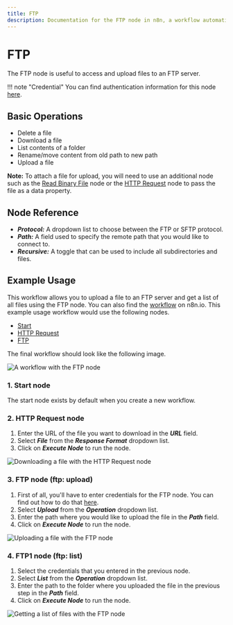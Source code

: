 ```yaml
---
title: FTP
description: Documentation for the FTP node in n8n, a workflow automation platform. Includes guidance on usage, and links to examples.
---
```


# FTP

The FTP node is useful to access and upload files to an FTP server.

!!! note "Credential"
    You can find authentication information for this node [here](/integrations/builtin/credentials/ftp/).


## Basic Operations

- Delete a file
- Download a file
- List contents of a folder
- Rename/move content from old path to new path
- Upload a file

**Note:** To attach a file for upload, you will need to use an additional node such as the [Read Binary File](/integrations/builtin/core-nodes/n8n-nodes-base.readbinaryfile/) node or the [HTTP Request](/integrations/builtin/core-nodes/n8n-nodes-base.httprequest/) node to pass the file as a data property.

## Node Reference

- ***Protocol:*** A dropdown list to choose between the FTP or SFTP protocol.
- ***Path:*** A field used to specify the remote path that you would like to connect to.
- ***Recursive:*** A toggle that can be used to include all subdirectories and files.

## Example Usage

This workflow allows you to upload a file to an FTP server and get a list of all files using the FTP node. You can also find the [workflow](https://n8n.io/workflows/663) on n8n.io. This example usage workflow would use the following nodes.
- [Start](/integrations/builtin/core-nodes/n8n-nodes-base.start/)
- [HTTP Request](/integrations/builtin/core-nodes/n8n-nodes-base.httprequest/)
- [FTP]()

The final workflow should look like the following image.

![A workflow with the FTP node](/_images/integrations/builtin/core-nodes/ftp/workflow.png)

### 1. Start node

The start node exists by default when you create a new workflow.

### 2. HTTP Request node

1. Enter the URL of the file you want to download in the ***URL*** field.
2. Select ***File*** from the ***Response Format*** dropdown list.
3. Click on ***Execute Node*** to run the node.

![Downloading a file with the HTTP Request node](/_images/integrations/builtin/core-nodes/ftp/httprequest_node.png)

### 3. FTP node (ftp: upload)

1. First of all, you'll have to enter credentials for the FTP node. You can find out how to do that [here](/integrations/builtin/credentials/ftp/).
2. Select ***Upload*** from the ***Operation*** dropdown list.
3. Enter the path where you would like to upload the file in the ***Path*** field.
4. Click on ***Execute Node*** to run the node.

![Uploading a file with the FTP node](/_images/integrations/builtin/core-nodes/ftp/ftp_node.png)

### 4. FTP1 node (ftp: list)

1. Select the credentials that you entered in the previous node.
2. Select ***List*** from the ***Operation*** dropdown list.
3. Enter the path to the folder where you uploaded the file in the previous step in the ***Path*** field.
4. Click on ***Execute Node*** to run the node.

![Getting a list of files with the FTP node](/_images/integrations/builtin/core-nodes/ftp/ftp1_node.png)

